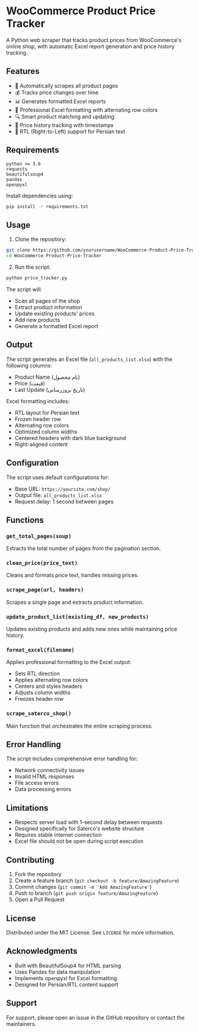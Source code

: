 # WooCommerce Product Price Tracker

A Python web scraper that tracks product prices from WooCommerce's online shop, with automatic Excel report generation and price history tracking.

## Features

- 🔄 Automatically scrapes all product pages
- 💰 Tracks price changes over time
- 📊 Generates formatted Excel reports
- 🎨 Professional Excel formatting with alternating row colors
- 🔍 Smart product matching and updating
- 📅 Price history tracking with timestamps
- 📝 RTL (Right-to-Left) support for Persian text

## Requirements

```
python >= 3.6
requests
beautifulsoup4
pandas
openpyxl
```

Install dependencies using:
```bash
pip install -r requirements.txt
```

## Usage

1. Clone the repository:
```bash
git clone https://github.com/yourusername/WooCommerce-Product-Price-Tracker.git
cd WooCommerce-Product-Price-Tracker
```

2. Run the script:
```bash
python price_tracker.py
```

The script will:
- Scan all pages of the shop
- Extract product information
- Update existing products' prices
- Add new products
- Generate a formatted Excel report

## Output

The script generates an Excel file (`all_products_list.xlsx`) with the following columns:
- Product Name (نام محصول)
- Price (قیمت)
- Last Update (تاریخ بروزرسانی)

Excel formatting includes:
- RTL layout for Persian text
- Frozen header row
- Alternating row colors
- Optimized column widths
- Centered headers with dark blue background
- Right-aligned content

## Configuration

The script uses default configurations for:
- Base URL: `https://yoursite.com/shop/`
- Output file: `all_products_list.xlsx`
- Request delay: 1 second between pages

## Functions

### `get_total_pages(soup)`
Extracts the total number of pages from the pagination section.

### `clean_price(price_text)`
Cleans and formats price text, handles missing prices.

### `scrape_page(url, headers)`
Scrapes a single page and extracts product information.

### `update_product_list(existing_df, new_products)`
Updates existing products and adds new ones while maintaining price history.

### `format_excel(filename)`
Applies professional formatting to the Excel output:
- Sets RTL direction
- Applies alternating row colors
- Centers and styles headers
- Adjusts column widths
- Freezes header row

### `scrape_saterco_shop()`
Main function that orchestrates the entire scraping process.

## Error Handling

The script includes comprehensive error handling for:
- Network connectivity issues
- Invalid HTML responses
- File access errors
- Data processing errors

## Limitations

- Respects server load with 1-second delay between requests
- Designed specifically for Saterco's website structure
- Requires stable internet connection
- Excel file should not be open during script execution

## Contributing

1. Fork the repository
2. Create a feature branch (`git checkout -b feature/AmazingFeature`)
3. Commit changes (`git commit -m 'Add AmazingFeature'`)
4. Push to branch (`git push origin feature/AmazingFeature`)
5. Open a Pull Request

## License

Distributed under the MIT License. See `LICENSE` for more information.

## Acknowledgments

- Built with BeautifulSoup4 for HTML parsing
- Uses Pandas for data manipulation
- Implements openpyxl for Excel formatting
- Designed for Persian/RTL content support

## Support

For support, please open an issue in the GitHub repository or contact the maintainers.
